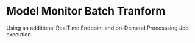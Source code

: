 # Model Monitor Batch Tranform

Using an additional RealTime Endpoint and on-Demand Processsing Job execution. 
